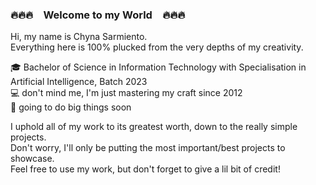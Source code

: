 ### :fire::fire::fire:&emsp;Welcome to my World&emsp;:fire::fire::fire:

<!--
**gleislythine/gleislythine** is a ✨ _special_ ✨ repository because its `README.md` (this file) appears on your GitHub profile.
-->
Hi, my name is Chyna Sarmiento.<br/>
Everything here is 100% plucked from the very depths of my creativity.<br/>

:mortar_board: Bachelor of Science in Information Technology with Specialisation in Artificial Intelligence, Batch 2023<br/>
:computer: don't mind me, I'm just mastering my craft since 2012<br/>
:stars: going to do big things soon<br/>

I uphold all of my work to its greatest worth, down to the really simple projects.<br/>
Don't worry, I'll only be putting the most important/best projects to showcase.<br/>
Feel free to use my work, but don't forget to give a lil bit of credit!<br/>
